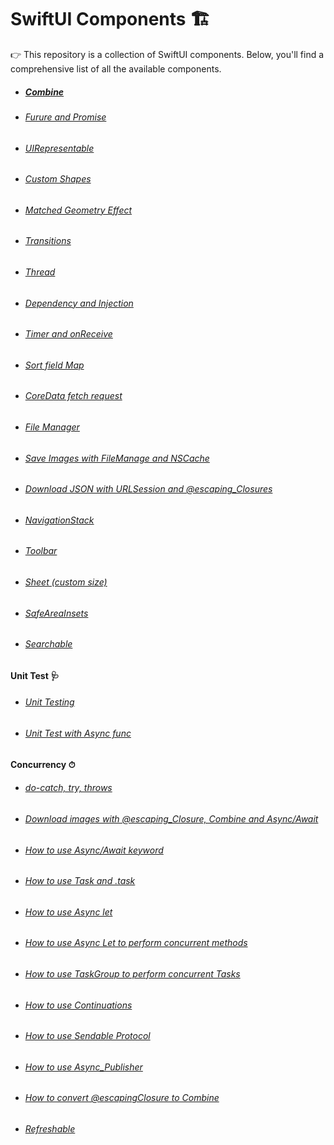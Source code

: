 # SwiftUI Components 🏗

👉 This repository is a collection of SwiftUI components. Below, you'll find a comprehensive list of all the available components.

- ##### [Combine](https://github.com/hoangquangbao/SwiftUI_Thinking/tree/combine)
- ###### [Furure and Promise](https://github.com/hoangquangbao/SwiftUI_Thinking/tree/futures_and_promises)
- ###### [UIRepresentable](https://github.com/hoangquangbao/SwiftUI_Thinking/tree/uiviewpresentable)
- ###### [Custom Shapes](https://github.com/hoangquangbao/SwiftUI_Thinking/tree/custom_shapes)
- ###### [Matched Geometry Effect](https://github.com/hoangquangbao/SwiftUI_Thinking/tree/matched_geometry_effect)
- ###### [Transitions](https://github.com/hoangquangbao/SwiftUI_Thinking/tree/transitions)
- ###### [Thread](https://github.com/hoangquangbao/SwiftUI_Thinking/tree/thread)
- ###### [Dependency and Injection](https://github.com/hoangquangbao/SwiftUI_Thinking/tree/dependency_injection)
- ###### [Timer and onReceive](https://github.com/hoangquangbao/SwiftUI_Thinking/tree/timer_onReceive)
- ###### [Sort field Map](https://github.com/hoangquangbao/SwiftUI_Thinking/tree/soft_field_map)
- ###### [CoreData fetch request](https://github.com/hoangquangbao/SwiftUI_Thinking/tree/coredata_fetchRequest)
- ###### [File Manager](https://github.com/hoangquangbao/SwiftUI_Thinking/tree/fileManager)
- ###### [Save Images with FileManage and NSCache](https://github.com/hoangquangbao/SwiftUI_Thinking/tree/download-save-image-FileManager-NSCache)
- ###### [Download JSON with URLSession and @escaping_Closures](https://github.com/hoangquangbao/SwiftUI_Thinking/tree/download_JSON_with_urlsession_and_escaping_closures)
- ###### [NavigationStack](https://github.com/hoangquangbao/SwiftUI_Thinking/tree/navigationStack)
- ###### [Toolbar](https://github.com/hoangquangbao/SwiftUI_Thinking/tree/toolbar)
- ###### [Sheet (custom size)](https://github.com/hoangquangbao/SwiftUI_Thinking/tree/sheet)
- ###### [SafeAreaInsets](https://github.com/hoangquangbao/SwiftUI_Thinking/tree/safe_area_insets)
- ###### [Searchable](https://github.com/hoangquangbao/SwiftUI_Thinking/tree/searchable)

#### Unit Test 🩺
- ###### [Unit Testing](https://github.com/hoangquangbao/SwiftUI_Thinking/tree/unit_testing)
- ###### [Unit Test with Async func](https://github.com/hoangquangbao/SwiftUI_Thinking/tree/testing_async_func)

#### Concurrency ⏱
- ###### [do-catch, try, throws](https://github.com/hoangquangbao/SwiftUI_Thinking/tree/concurrency)
- ###### [Download images with @escaping_Closure, Combine and Async/Await](https://github.com/hoangquangbao/SwiftUI_Thinking/tree/concurrency)
- ###### [How to use Async/Await keyword](https://github.com/hoangquangbao/SwiftUI_Thinking/tree/concurrency)
- ###### [How to use Task and .task](https://github.com/hoangquangbao/SwiftUI_Thinking/tree/concurrency)
- ###### [How to use Async let](https://github.com/hoangquangbao/SwiftUI_Thinking/tree/concurrency)
- ###### [How to use Async Let to perform concurrent methods](https://github.com/hoangquangbao/SwiftUI_Thinking/tree/concurrency)
- ###### [How to use TaskGroup to perform concurrent Tasks](https://github.com/hoangquangbao/SwiftUI_Thinking/tree/concurrency)
- ###### [How to use Continuations](https://github.com/hoangquangbao/SwiftUI_Thinking/tree/concurrency)
- ###### [How to use Sendable Protocol](https://github.com/hoangquangbao/SwiftUI_Thinking/tree/concurrency)
- ###### [How to use Async_Publisher](https://github.com/hoangquangbao/SwiftUI_Thinking/tree/concurrency)
- ###### [How to convert @escapingClosure to Combine](https://github.com/hoangquangbao/SwiftUI_Thinking/tree/futures_and_promises)
- ###### [Refreshable](https://github.com/hoangquangbao/SwiftUI_Thinking/tree/refreshable)

